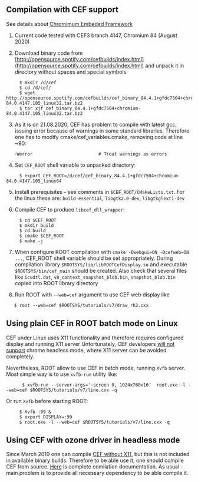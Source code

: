 ## Compilation with CEF support

See details about [Chromimum Embeded Framework](https://bitbucket.org/chromiumembedded/cef)

1. Current code tested with CEF3 branch 4147, Chromium 84 (August 2020)

2. Download binary code from [http://opensource.spotify.com/cefbuilds/index.html](http://opensource.spotify.com/cefbuilds/index.html) and unpack it in directory without spaces and special symbols:

~~~
     $ mkdir /d/cef
     $ cd /d/cef/
     $ wget http://opensource.spotify.com/cefbuilds/cef_binary_84.4.1+gfdc7504+chromium-84.0.4147.105_linux32.tar.bz2
     $ tar xjf cef_binary_84.4.1+gfdc7504+chromium-84.0.4147.105_linux32.tar.bz2
~~~


3. As it is on 21.08.2020, CEF has problem to compile with latest gcc, issuing error because of warnings in some standard libraries.
   Therefore one has to modify cmake/cef_variables.cmake, removing code at line ~90:

~~~
   -Werror                         # Treat warnings as errors
~~~

4. Set `CEF_ROOT` shell variable to unpacked directory:

~~~
     $ export CEF_ROOT=/d/cef/cef_binary_84.4.1+gfdc7504+chromium-84.0.4147.105_linux64
~~~

5. Install prerequisites - see comments in `$CEF_ROOT/CMakeLists.txt`.
   For the linux these are: `build-essential`, `libgtk2.0-dev`, `libgtkglext1-dev`

6. Compile CEF to produce `libcef_dll_wrapper`:

~~~
     $ cd $CEF_ROOT
     $ mkdir build
     $ cd build
     $ cmake $CEF_ROOT
     $ make -j
~~~

7. When configure ROOT compilation with `cmake -Dwebgui=ON -Dcefweb=ON ...`, CEF_ROOT shell variable should be set appropriately.
   During compilation library `$ROOTSYS/lib/libROOTCefDisplay.so` and executable `$ROOTSYS/bin/cef_main`
   should be created. Also check that several files like `icudtl.dat`, `v8_context_snapshot_blob.bin`, `snapshot_blob.bin`
   copied into ROOT library directory

8. Run ROOT with `--web=cef` argument to use CEF web display like

~~~
   $ root --web=cef $ROOTSYS/tutorials/v7/draw_rh2.cxx
~~~


## Using plain CEF in ROOT batch mode on Linux

CEF under Linux uses X11 functionality and therefore requires configured display and running X11 server
Unfortunately, CEF developers [will not support](https://bitbucket.org/chromiumembedded/cef/issues/2349/)
chrome headless mode, where X11 server can be avoided completely.

Nevertheless, ROOT allow to use CEF in batch mode, running `Xvfb` server. Most simple way is to use
`xvfb-run` utility like:

~~~
      $ xvfb-run --server-args='-screen 0, 1024x768x16'  root.exe -l --web=cef $ROOTSYS/tutorials/v7/line.cxx -q
~~~

Or run `Xvfb` before starting ROOT:

~~~
     $ Xvfb :99 &
     $ export DISPLAY=:99
     $ root.exe -l --web=cef $ROOTSYS/tutorials/v7/line.cxx -q
~~~


## Using CEF with ozone driver in headless mode

Since March 2019 one can compile [CEF without X11](https://bitbucket.org/chromiumembedded/cef/issues/2296/), but this
is not included in available binary builds. Therefore to be able use it, one should compile CEF from source.
[Here](https://bitbucket.org/chromiumembedded/cef/wiki/AutomatedBuildSetup.md) is complete comilation documentation.
As usual - main problem is to provide all necessary dependency to be able compile it.



